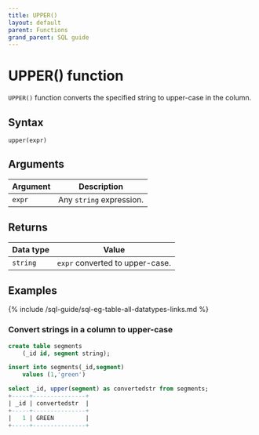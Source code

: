 ```yaml
---
title: UPPER()
layout: default
parent: Functions
grand_parent: SQL guide
---
```


# UPPER() function

`UPPER()` function converts the specified string to upper-case in the column.

## Syntax

```
upper(expr)
```

## Arguments

| Argument | Description |
|---|---|
| `expr` | Any `string` expression. |

## Returns

| Data type | Value |
|---|---|
| `string` | `expr` converted to upper-case. |


## Examples

{% include /sql-guide/sql-eg-table-all-datatypes-links.md %}

### Convert strings in a column to upper-case

```sql
create table segments
    (_id id, segment string);

insert into segments(_id,segment)
    values (1,'green')

select _id, upper(segment) as convertedstr from segments;
+-----+---------------+
| _id | convertedstr  |
+-----+---------------+
|   1 | GREEN         |
+-----+---------------+
```
